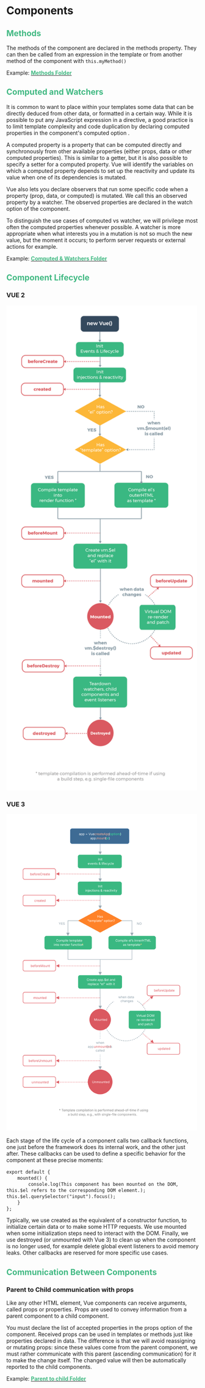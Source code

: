 # Components

<h2 style='color: #42b983'>Methods</h2>

The methods of the component are declared in the methods property. They can then be called from an expression in the template or from another method of the component with `this.myMethod()`

Example: [<span style='color: #42b983'>**Methods Folder**</span> ](/src/components/components-example/methods)

<h2 style='color: #42b983'>Computed and Watchers</h2>

It is common to want to place within your templates some data that can be directly deduced from other data, or formatted in a certain way. While it is possible to put any JavaScript expression in a directive, a good practice is to limit template complexity and code duplication by declaring computed properties in the component's computed option .

A computed property is a property that can be computed directly and synchronously from other available properties (either props, data or other computed properties). This is similar to a getter, but it is also possible to specify a setter for a computed property. Vue will identify the variables on which a computed property depends to set up the reactivity and update its value when one of its dependencies is mutated.

Vue also lets you declare observers that run some specific code when a property (prop, data, or computed) is mutated. We call this an observed property by a watcher. The observed properties are declared in the watch option of the component.

To distinguish the use cases of computed vs watcher, we will privilege most often the computed properties whenever possible. A watcher is more appropriate when what interests you in a mutation is not so much the new value, but the moment it occurs; to perform server requests or external actions for example.

Example: [<span style='color: #42b983'>**Computed & Watchers Folder**</span> ](/src/components/components-example/computedAndWatchers)

<h2 style='color: #42b983'>Component Lifecycle</h2>

### **VUE 2**

<img width="500" src="./resources/vue2_lifecycle.png" />

### **VUE 3**

<img width="500" src="./resources/vue3_lifecycle.svg" />

Each stage of the life cycle of a component calls two callback functions, one just before the framework does its internal work, and the other just after. These callbacks can be used to define a specific behavior for the component at these precise moments:

    export default {
        mounted() {
            console.log(This component has been mounted on the DOM, this.$el refers to the corresponding DOM element.); this.$el.querySelector("input").focus();
        }
    };

Typically, we use created as the equivalent of a constructor function, to initialize certain data or to make some HTTP requests. We use mounted when some initialization steps need to interact with the DOM. Finally, we use destroyed (or unmounted with Vue 3) to clean up when the component is no longer used, for example delete global event listeners to avoid memory leaks. Other callbacks are reserved for more specific use cases.

<h2 style='color: #42b983'>Communication Between Components</h2>

### **Parent to Child communication with props**

Like any other HTML element, Vue components can receive arguments, called props or properties. Props are used to convey information from a parent component to a child component.

You must declare the list of accepted properties in the props option of the component. Received props can be used in templates or methods just like properties declared in data. The difference is that we will avoid reassigning or mutating props: since these values come from the parent component, we must rather communicate with this parent (ascending communication) for it to make the change itself. The changed value will then be automatically reported to the child components.

Example: [<span style='color: #42b983'>**Parent to child Folder**</span> ](/src/components/components-example/communication/parentToChild)
